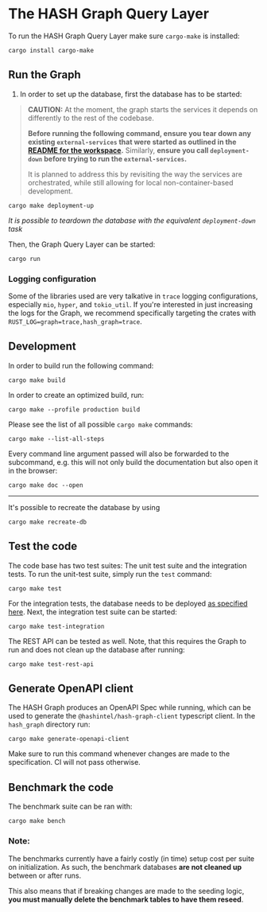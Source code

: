 # The HASH Graph Query Layer

To run the HASH Graph Query Layer make sure `cargo-make` is installed:

```shell
cargo install cargo-make
```

## Run the Graph

1.  In order to set up the database, first the database has to be started:

> **CAUTION:** At the moment, the graph starts the services it depends on differently to the rest of the codebase.
>
> **Before running the following command, ensure you tear down any existing `external-services` that were started as outlined in the [README for the workspace](/packages/hash/README.md).** Similarly, **ensure you call `deployment-down` before trying to run the `external-services`.**
>
> It is planned to address this by revisiting the way the services are orchestrated, while still allowing for local non-container-based development.

```shell
cargo make deployment-up
```

_It is possible to teardown the database with the equivalent `deployment-down` task_

Then, the Graph Query Layer can be started:

```shell
cargo run
```

### Logging configuration

Some of the libraries used are very talkative in `trace` logging configurations, especially `mio`, `hyper`, and `tokio_util`.
If you're interested in just increasing the logs for the Graph, we recommend specifically targeting the crates with `RUST_LOG=graph=trace,hash_graph=trace`.

## Development

In order to build run the following command:

```shell
cargo make build
```

In order to create an optimized build, run:

```shell
cargo make --profile production build
```

Please see the list of all possible `cargo make` commands:

```shell
cargo make --list-all-steps
```

Every command line argument passed will also be forwarded to the subcommand, e.g. this will not only build the documentation but also open it in the browser:

```shell
cargo make doc --open
```

---

It's possible to recreate the database by using

```shell
cargo make recreate-db
```

## Test the code

The code base has two test suites: The unit test suite and the integration tests. To run the unit-test suite, simply run the `test` command:

```shell
cargo make test
```

For the integration tests, the database needs to be deployed [as specified here](../README.md#running-the-database). Next, the integration test suite can be started:

```shell
cargo make test-integration
```

The REST API can be tested as well. Note, that this requires the Graph to run and does not clean up the database after running:

```shell
cargo make test-rest-api
```

## Generate OpenAPI client

The HASH Graph produces an OpenAPI Spec while running, which can be used to generate the `@hashintel/hash-graph-client` typescript client. In the `hash_graph` directory run:

```shell
cargo make generate-openapi-client
```

Make sure to run this command whenever changes are made to the specification. CI will not pass otherwise.

## Benchmark the code

The benchmark suite can be ran with:

```shell
cargo make bench
```

### Note:

The benchmarks currently have a fairly costly (in time) setup cost per suite on initialization.
As such, the benchmark databases **are not cleaned up** between or after runs.

This also means that if breaking changes are made to the seeding logic, **you must manually delete the benchmark tables to have them reseed**.
